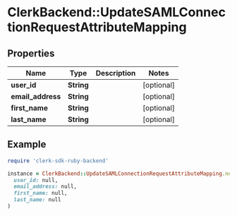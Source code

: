 # ClerkBackend::UpdateSAMLConnectionRequestAttributeMapping

## Properties

| Name | Type | Description | Notes |
| ---- | ---- | ----------- | ----- |
| **user_id** | **String** |  | [optional] |
| **email_address** | **String** |  | [optional] |
| **first_name** | **String** |  | [optional] |
| **last_name** | **String** |  | [optional] |

## Example

```ruby
require 'clerk-sdk-ruby-backend'

instance = ClerkBackend::UpdateSAMLConnectionRequestAttributeMapping.new(
  user_id: null,
  email_address: null,
  first_name: null,
  last_name: null
)
```

